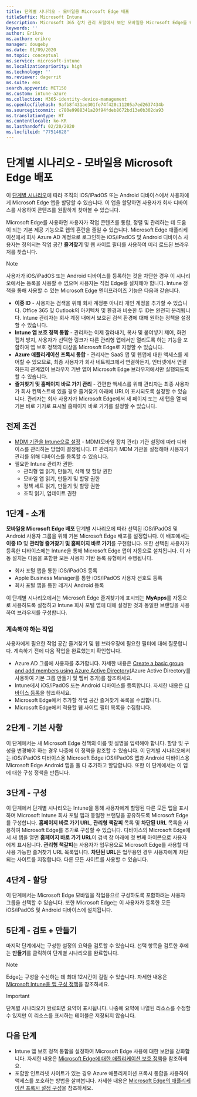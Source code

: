 ```yaml
---
title: 단계별 시나리오 - 모바일용 Microsoft Edge 배포
titleSuffix: Microsoft Intune
description: Microsoft 365 장치 관리 포털에서 보안 모바일용 Microsoft Edge를 배포하는 단계별 시나리오에 대해 알아봅니다.
keywords: ''
author: Erikre
ms.author: erikre
manager: dougeby
ms.date: 01/09/2020
ms.topic: conceptual
ms.service: microsoft-intune
ms.localizationpriority: high
ms.technology: ''
ms.reviewer: dagerrit
ms.suite: ems
search.appverid: MET150
ms.custom: intune-azure
ms.collection: M365-identity-device-management
ms.openlocfilehash: 9afb8f431ae301fe74f420c11205a7ed2637434b
ms.sourcegitcommit: c780e9988341a20f94fdeb8672bd13e0b302da93
ms.translationtype: HT
ms.contentlocale: ko-KR
ms.lasthandoff: 02/20/2020
ms.locfileid: "77514628"
---
```

# <a name="guided-scenario---deploy-microsoft-edge-for-mobile"></a>단계별 시나리오 - 모바일용 Microsoft Edge 배포 

이 [단계별 시나리오](~/fundamentals/guided-scenarios-overview.md)에 따라 조직의 iOS/iPadOS 또는 Android 디바이스에서 사용자에게 Microsoft Edge 앱을 할당할 수 있습니다. 이 앱을 할당하면 사용자가 회사 디바이스를 사용하여 콘텐츠를 원활하게 찾아볼 수 있습니다. 

Microsoft Edge를 사용하면 사용자가 작업 콘텐츠를 통합, 정렬 및 관리하는 데 도움이 되는 기본 제공 기능으로 웹의 혼란을 줄일 수 있습니다. Microsoft Edge 애플리케이션에서 회사 Azure AD 계정으로 로그인하는 iOS/iPadOS 및 Android 디바이스 사용자는 정의되는 작업 공간 **즐겨찾기** 및 웹 사이트 필터를 사용하여 미리 로드된 브라우저를 찾습니다.

> [!NOTE]
> 사용자가 iOS/iPadOS 또는 Android 디바이스를 등록하는 것을 차단한 경우 이 시나리오에서는 등록을 사용할 수 없으며 사용자는 직접 Edge를 설치해야 합니다.
Intune 정책을 통해 사용할 수 있는 Microsoft Edge 엔터프라이즈 기능은 다음과 같습니다. 

- **이중 ID** - 사용자는 검색을 위해 회사 계정뿐 아니라 개인 계정을 추가할 수 있습니다. Office 365 및 Outlook의 아키텍처 및 환경과 비슷한 두 ID는 완전히 분리됩니다. Intune 관리자는 회사 계정 내에서 보호된 검색 환경에 대해 원하는 정책을 설정할 수 있습니다. 
- **Intune 앱 보호 정책 통합** - 관리자는 이제 잘라내기, 복사 및 붙여넣기 제어, 화면 캡처 방지, 사용자가 선택한 링크가 다른 관리형 앱에서만 열리도록 하는 기능을 포함하여 앱 보호 정책의 대상을 Microsoft Edge로 지정할 수 있습니다.
- **Azure 애플리케이션 프록시 통합** - 관리자는 SaaS 앱 및 웹앱에 대한 액세스를 제어할 수 있으므로, 최종 사용자가 회사 네트워크에서 연결하든지, 인터넷에서 연결하든지 관계없이 브라우저 기반 앱이 Microsoft Edge 브라우저에서만 실행되도록 할 수 있습니다. 
- **즐겨찾기 및 홈페이지 바로 가기 관리** - 간편한 액세스를 위해 관리자는 최종 사용자가 회사 컨텍스트에 있을 경우 즐겨찾기 아래에 URL이 표시되도록 설정할 수 있습니다. 관리자는 회사 사용자가 Microsoft Edge에서 새 페이지 또는 새 탭을 열 때 기본 바로 가기로 표시될 홈페이지 바로 가기를 설정할 수 있습니다.

## <a name="prerequisites"></a>전제 조건

- [MDM 기관을 Intune으로 설정](mdm-authority-set.md#set-mdm-authority-to-intune) - MDM(모바일 장치 관리) 기관 설정에 따라 디바이스를 관리하는 방법이 결정됩니다. IT 관리자가 MDM 기관을 설정해야 사용자가 관리를 위해 디바이스를 등록할 수 있습니다.
- 필요한 Intune 관리자 권한:
    - 관리형 앱 읽기, 만들기, 삭제 및 할당 권한
    - 모바일 앱 읽기, 만들기 및 할당 권한
    - 정책 세트 읽기, 만들기 및 할당 권한
    - 조직 읽기, 업데이트 권한

## <a name="step-1---introduction"></a>1단계 - 소개

**모바일용 Microsoft Edge 배포** 단계별 시나리오에 따라 선택된 iOS/iPadOS 및 Android 사용자 그룹을 위해 기본 Microsoft Edge 배포를 설정합니다. 이 배포에서는 **이중 ID** 및 **관리형 즐겨찾기 및 홈페이지 바로 가기**를 구현합니다. 또한 선택된 사용자가 등록한 디바이스에는 Intune을 통해 Microsoft Edge 앱이 자동으로 설치됩니다. 이 자동 설치는 다음을 포함한 모든 사용자 기반 등록 유형에서 수행됩니다. 
- 회사 포털 앱을 통한 iOS/iPadOS 등록 
- Apple Business Manager를 통한 iOS/iPadOS 사용자 선호도 등록 
- 회사 포털 앱을 통한 레거시 Android 등록 

이 단계별 시나리오에서는 Microsoft Edge 즐겨찾기에 표시되는 **MyApps**를 자동으로 사용하도록 설정하고 Intune 회사 포털 앱에 대해 설정한 것과 동일한 브랜딩을 사용하여 브라우저를 구성합니다. 

### <a name="what-you-will-need-to-continue"></a>계속해야 하는 작업
사용자에게 필요한 작업 공간 즐겨찾기 및 웹 브라우징에 필요한 필터에 대해 질문합니다. 계속하기 전에 다음 작업을 완료했는지 확인합니다.

- Azure AD 그룹에 사용자를 추가합니다. 자세한 내용은 [Create a basic group and add members using Azure Active Directory](https://go.microsoft.com/fwlink/?linkid=2102458)(Azure Active Directory를 사용하여 기본 그룹 만들기 및 멤버 추가)를 참조하세요.
- Intune에서 iOS/iPadOS 또는 Android 디바이스를 등록합니다. 자세한 내용은 [디바이스 등록](https://go.microsoft.com/fwlink/?linkid=2102547)을 참조하세요.
- Microsoft Edge에서 추가할 작업 공간 즐겨찾기 목록을 수집합니다.
- Microsoft Edge에서 적용할 웹 사이트 필터 목록을 수집합니다.

## <a name="step-2---basics"></a>2단계 - 기본 사항

이 단계에서는 새 Microsoft Edge 정책의 이름 및 설명을 입력해야 합니다. 할당 및 구성을 변경해야 하는 경우 나중에 이 정책을 참조할 수 있습니다. 이 단계별 시나리오에서는 iOS/iPadOS 디바이스용 Microsoft Edge iOS/iPadOS 앱과 Android 디바이스용 Microsoft Edge Android 앱을 둘 다 추가하고 할당합니다. 또한 이 단계에서는 이 앱에 대한 구성 정책을 만듭니다.

## <a name="step-3---configuration"></a>3단계 - 구성

이 단계에서 단계별 시나리오는 Intune을 통해 사용자에게 할당된 다른 모든 앱을 표시하며 Microsoft Intune 회사 포털 앱과 동일한 브랜딩을 공유하도록 Microsoft Edge를 구성합니다. **홈페이지 바로 가기 URL**, **관리형 책갈피** 목록 및 **차단된 URL** 목록을 사용하여 Microsoft Edge를 추가로 구성할 수 있습니다. 디바이스의 Microsoft Edge에서 새 탭을 열면 **홈페이지 바로 가기 URL**이 검색 창 아래에 첫 번째 아이콘으로 사용자에게 표시됩니다. **관리형 책갈피**는 사용자가 업무용으로 Microsoft Edge를 사용할 때 사용 가능한 즐겨찾기 URL 목록입니다. **차단된 URL**은 업무용인 경우 사용자에게 차단되는 사이트를 지정합니다. 다른 모든 사이트를 사용할 수 있습니다. 

## <a name="step-4---assignments"></a>4단계 - 할당

이 단계에서는 Microsoft Edge 모바일을 작업용으로 구성하도록 포함하려는 사용자 그룹을 선택할 수 있습니다. 또한 Microsoft Edge는 이 사용자가 등록한 모든 iOS/iPadOS 및 Android 디바이스에 설치됩니다.

## <a name="step-5---review--create"></a>5단계 - 검토 + 만들기

마지막 단계에서는 구성한 설정의 요약을 검토할 수 있습니다. 선택 항목을 검토한 후에는 **만들기**를 클릭하여 단계별 시나리오를 완료합니다. 

> [!NOTE]
> Edge는 구성을 수신하는 데 최대 12시간이 걸릴 수 있습니다. 자세한 내용은 [Microsoft Intune용 앱 구성 정책](~/apps/app-configuration-policies-overview.md)을 참조하세요.

> [!IMPORTANT]
> 단계별 시나리오가 완료되면 요약이 표시됩니다. 나중에 요약에 나열된 리소스를 수정할 수 있지만 이 리소스를 표시하는 테이블은 저장되지 않습니다.

## <a name="next-steps"></a>다음 단계

- Intune 앱 보호 정책 통합을 설정하여 Microsoft Edge 사용에 대한 보안을 강화합니다. 자세한 내용은 [Microsoft Edge에 대한 애플리케이션 보호 정책](~/apps/manage-microsoft-edge.md#application-protection-policies-for-microsoft-edge)을 참조하세요.
- 포함할 인트라넷 사이트가 있는 경우 Azure 애플리케이션 프록시 통합을 사용하여 액세스를 보호하는 방법을 살펴봅니다. 자세한 내용은 [Microsoft Edge의 애플리케이션 프록시 설정 구성](~/apps/manage-microsoft-edge.md#configure-application-proxy-settings-for-microsoft-edge)을 참조하세요.

